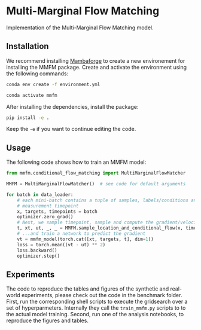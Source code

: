 # Multi-Marginal Flow Matching

Implementation of the Multi-Marginal Flow Matching model. 

## Installation

We recommend installing [Mambaforge](https://github.com/conda-forge/miniforge#mambaforge) to create a new environement for installing the MMFM package.
Create and activate the environment using the following commands:
```sh
conda env create -f environment.yml

conda activate mmfm
```
After installing the dependencies, install the package:
```sh
pip install -e .
```
Keep the `-e` if you want to continue editing the code.

## Usage

The following code shows how to train an MMFM model:

```python
from mmfm.conditional_flow_matching import MultiMarginalFlowMatcher

MMFM = MultiMarginalFlowMatcher()  # see code for default arguments

for batch in data_loader:
    # each mini-batch contains a tuple of samples, labels/conditions and 
    # measurement timepoint
    x, targets, timepoints = batch
    optimizer.zero_grad()
    # Next, we sample timepoint, sample and compute the gradient/velocity...
    t, xt, ut, _, _ = MMFM.sample_location_and_conditional_flow(x, timepoints)
    # ...and train a network to predict the gradient
    vt = mmfm_model(torch.cat([xt, targets, t], dim=1))
    loss = torch.mean((vt - ut) ** 2)
    loss.backward()
    optimizer.step()
```

## Experiments

The code to reproduce the tables and figures of the synthetic and real-world experiments, please check out the code
in the benchmark folder. First, run the corresponding shell scripts to execute the gridsearch over a set of hyperparmeters.
Internally they call the `train_mmfm.py` scripts to to the actual model training. Second, run one of the analysis notebooks,
to reproduce the figures and tables.

